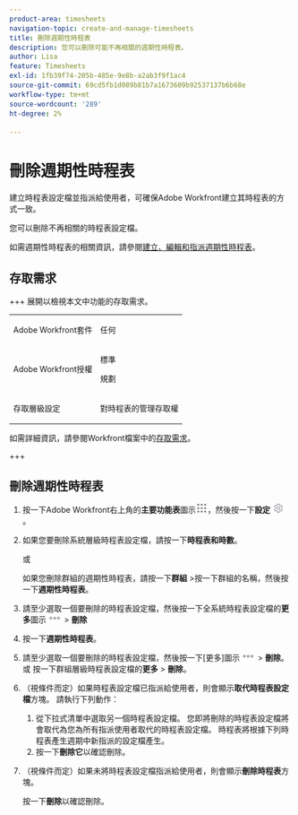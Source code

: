 ```yaml
---
product-area: timesheets
navigation-topic: create-and-manage-timesheets
title: 刪除週期性時程表
description: 您可以刪除可能不再相關的週期性時程表。
author: Lisa
feature: Timesheets
exl-id: 1fb39f74-205b-485e-9e8b-a2ab3f9f1ac4
source-git-commit: 69cd5fb1d089b81b7a1673609b92537137b6b68e
workflow-type: tm+mt
source-wordcount: '289'
ht-degree: 2%

---
```


# 刪除週期性時程表

<!--Audited:6/2025-->

建立時程表設定檔並指派給使用者，可確保Adobe Workfront建立其時程表的方式一致。

您可以刪除不再相關的時程表設定檔。

如需週期性時程表的相關資訊，請參閱[建立、編輯和指派週期性時程表](../../timesheets/create-and-manage-timesheets/create-timesheet-profiles.md)。

## 存取需求

+++ 展開以檢視本文中功能的存取需求。

<table style="table-layout:auto">
 <col> 
 <col>
 <tbody> 
  <tr> 
   <td>Adobe Workfront套件</td> 
   <td><p>任何</p></td> 
  </tr> 
  <tr> 
   <td>Adobe Workfront授權</td> 
   <td>
   <p>標準</p>
   <p>規劃</p></td>
  </tr> 
  <tr> 
   <td>存取層級設定</td> 
   <td><p>對時程表的管理存取權</p> </td> 
  </tr> 
 </tbody> 
</table>

如需詳細資訊，請參閱Workfront檔案中的[存取需求](/help/quicksilver/administration-and-setup/add-users/access-levels-and-object-permissions/access-level-requirements-in-documentation.md)。

+++

## 刪除週期性時程表

1. 按一下Adobe Workfront右上角的&#x200B;**主要功能表**&#x200B;圖示![](assets/main-menu-icon.png)，然後按一下&#x200B;**設定** ![](assets/gear-icon-settings.png)。

1. 如果您要刪除系統層級時程表設定檔，請按一下&#x200B;**時程表和時數**。

   或

   如果您刪除群組的週期性時程表，請按一下&#x200B;**群組** >按一下群組的名稱，然後按一下&#x200B;**週期性時程表**。
1. 請至少選取一個要刪除的時程表設定檔，然後按一下全系統時程表設定檔的&#x200B;**更多**&#x200B;圖示![](assets/more-icon.png) > **刪除**

1. 按一下&#x200B;**週期性時程表**。
1. 請至少選取一個要刪除的時程表設定檔，然後按一下[更多]圖示![更多圖示](assets/more-icon.png) > **刪除**。
或
按一下群組層級時程表設定檔的&#x200B;**更多** > **刪除**。
1. （視條件而定）如果時程表設定檔已指派給使用者，則會顯示&#x200B;**取代時程表設定檔**&#x200B;方塊。 請執行下列動作：
   1. 從下拉式清單中選取另一個時程表設定檔。 您即將刪除的時程表設定檔將會取代為您為所有指派使用者取代的時程表設定檔。 時程表將根據下列時程表產生週期中新指派的設定檔產生。
   1. 按一下&#x200B;**刪除它**&#x200B;以確認刪除。
1. （視條件而定）如果未將時程表設定檔指派給使用者，則會顯示&#x200B;**刪除時程表**&#x200B;方塊。

   按一下&#x200B;**刪除**&#x200B;以確認刪除。
